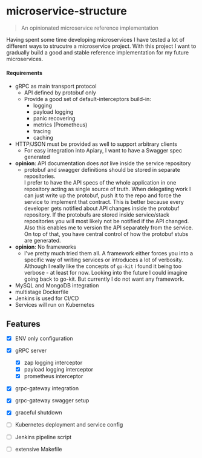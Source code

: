 # microservice-structure

> An opinionated microservice reference implementation

Having spent some time developing microservices I have tested a lot of different ways to strucutre a microservice project.
With this project I want to gradually build a good and stable reference implementation for my future microservices.

#### Requirements
+ gRPC as main transport protocol
  + API defined by protobuf only
  + Provide a good set of default-interceptors build-in:
    + logging
    + payload logging
    + panic recovering
    + metrics (Prometheus)
    + tracing
    + caching
+ HTTP/JSON must be provided as well to support arbitrary clients
  + For easy integration into Apiary, I want to have a Swagger spec generated
+ **opinion**: API documentation does *not* live inside the service repository
  +  protobuf and swagger definitions should be stored in separate repositories.  
  I prefer to have the API specs of the whole application in one repository acting as single source of truth.
  When delegating work I can just write up the protobuf, push it to the repo and force the service to implement that contract.
  This is better because every developer gets notified about API changes inside the protobuf repository.
  If the protobufs are stored inside service/stack repositories you will most likely not be notified if the API changed.
  Also this enables me to version the API separately from the service. On top of that, you have central control of how the protobuf stubs are generated.
+ **opinion**: No frameworks
  + I've pretty much tried them all. A framework either forces you into a specific way of writing services or introduces
a lot of verbosity. Although I really like the concepts of `go-kit` i found it being too verbose - at least for now. Looking into the future I could imagine 
going back to go-kit. But currently I do not want any framework. 
+ MySQL and MongoDB integration
+ multistage Dockerfile
+ Jenkins is used for CI/CD
+ Services will run on Kubernetes


## Features
 - [x] ENV only configuration
 - [x] gRPC server
   - [x] zap logging interceptor
   - [x] payload logging interceptor
   - [x] prometheus interceptor
 - [x] grpc-gateway integration
 - [x] grpc-gateway swagger setup
 - [x] graceful shutdown
 - [ ] Kubernetes deployment and service config
 - [ ] Jenkins pipeline script
 - [ ] extensive Makefile
 
 
